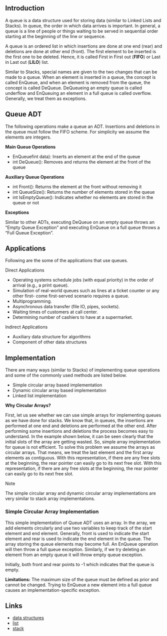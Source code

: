 ## Introduction

A queue is a data structure used for storing data (similar to Linked Lists and Stacks). In queue, the order in which data arrives is important.
In general, a queue is a line of people or things waiting to be served in sequential order starting at the beginning of the line or sequence.

A queue is an ordered list in which insertions are done at one end (rear) and deletions are done at other end (front).
The first element to be inserted is the first one to be deleted. Hence, it is called First in First out (**FIFO**) or Last in Last out (**LILO**) list.


Similar to Stacks, special names are given to the two changes that can be made to a queue.
When an element is inserted in a queue, the concept is called EnQueue, and when an element is removed from the queue, the concept is called DeQueue. 
DeQueueing an empty queue is called underflow and EnQueuing an element in a full queue is called overflow. 
Generally, we treat them as exceptions.


## Queue ADT
The following operations make a queue an ADT. Insertions and deletions in the queue must follow the FIFO scheme. For simplicity we assume the elements are integers.

**Main Queue Operations**

- EnQueuefint data): Inserts an element at the end of the queue
- int DeQueue(): Removes and returns the element at the front of the queue

**Auxiliary Queue Operations**

- int Front(): Returns the element at the front without removing it
- int QueueSize(): Returns the number of elements stored in the queue
- int IsEmptyQueue(): Indicates whether no elements are stored in the queue or not

**Exceptions**

Similar to other ADTs, executing DeQueue on an empty queue throws an “Empty Queue Exception” and executing EnQueue on a full queue throws a “Full Queue Exception”.

## Applications

Following are the some of the applications that use queues.

Direct Applications
- Operating systems schedule jobs (with equal priority) in the order of arrival (e.g., a print queue).
- Simulation of real-world queues such as lines at a ticket counter or any other first- come first-served scenario requires a queue.
- Multiprogramming.
- Asynchronous data transfer (file IO, pipes, sockets).
- Waiting times of customers at call center.
- Determining number of cashiers to have at a supermarket.

Indirect Applications
- Auxiliary data structure for algorithms
- Component of other data structures



## Implementation

There are many ways (similar to Stacks) of implementing queue operations and some of the commonly used methods are listed below.
- Simple circular array based implementation
- Dynamic circular array based implementation
- Linked list implementation

**Why Circular Arrays?**

First, let us see whether we can use simple arrays for implementing queues as we have done for stacks. 
We know that, in queues, the insertions are performed at one end and deletions are performed at the other end. 
After performing some insertions and deletions the process becomes easy to understand. In the example shown below, it can be seen clearly that the initial slots of the array are getting wasted. 
So, simple array implementation for queue is not efficient. To solve this problem we assume the arrays as circular arrays. 
That means, we treat the last element and the first array elements as contiguous.
With this representation, if there are any free slots at the beginning, the rear pointer can easily go to its next free slot.
With this representation, if there are any free slots at the beginning, the rear pointer can easily go to its next free slot.

> [!Note]
> 
> The simple circular array and dynamic circular array implementations are very similar to stack array implementations.

### Simple Circular Array Implementation

This simple implementation of Queue ADT uses an array.
In the array, we add elements circularly and use two variables to keep track of the start element and end element. 
Generally, front is used to indicate the start element and rear is used to indicate the end element in the queue. 
The array storing the queue elements may become full. An EnQueue operation will then throw a full queue exception. 
Similarly, if we try deleting an element from an empty queue it will throw empty queue exception.


Initially, both front and rear points to -1 which indicates that the queue is empty.

**Limitations:**
The maximum size of the queue must be defined as prior and cannot be changed. Trying to EnQueue a new element into a full queue causes an implementation-specific exception.


## Links

- [data structures](/docs/CS/Algorithms/Algorithms.md?id=data-structures)
- [list](/docs/CS/Algorithms/list.md)
- [stack](/docs/CS/Algorithms/stack.md)
